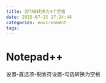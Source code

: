 ```yaml
---
title: 将TAB转换为4个空格
date: 2018-07-15 17:24:44
categories: environment
tags:
---
```


# Notepad++

设置-首选项-制表符设置-勾选转换为空格
